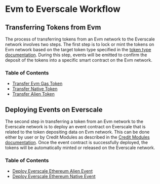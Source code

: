 # Evm to Everscale Workflow

## Transferring Tokens from Evm

The process of transferring tokens from an Evm network to the Everscale network involves two steps. The first step is to lock or mint the tokens on Evm network based on the target token type specified in the [token type documentation](../../../../docs/Concepts/TokenTypes.md#Evm-token-types). During this step, events will be emitted to confirm the deposit of the tokens into a specific smart contract on the Evm network.

### Table of Contents

- [Transfer Evm Gas Token](./transfers/transferEvmNativeCoin.md)
- [Transfer Native Token](./transfers/transferEvmMultiVaultToken.md)
- [Transfer Alien Token](./transfers/transferEvmAlienToken.md)

## Deploying Events on Everscale

The second step in transferring a token from an Evm network to the Everscale network is to deploy an event contract on Everscale that is related to the token depositing data on Evm network. This can be done either by user or by Credit Modules as described in the [Credit Modules documentation](../../../../docs/Concepts/CreditModules.md). Once the event contract is successfully deployed, the tokens will be automatically minted or released on the Everscale network.

### Table of Contents

- [Deploy Everscale Ethereum Alien Event](./DeployEvents/deployAlienEvent.md)
- [Deploy Everscale Ethereum Native Event](./DeployEvents/deployNativeEvent.md)
